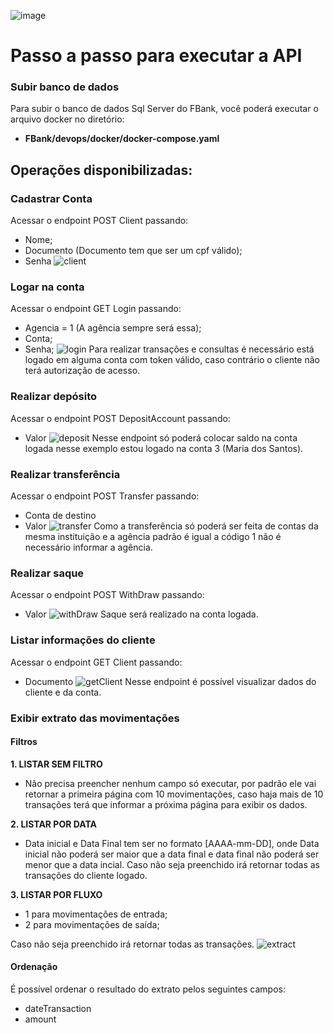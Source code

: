 ![image](https://github.com/rodrigomicheld/FBank/assets/45425275/08ca4fd9-d119-40cc-ab0d-36da99909ca1)
# **Passo a passo para executar a API**
### **Subir banco de dados**
Para subir o banco de dados Sql Server do FBank, você poderá executar o arquivo docker no diretório:
* **FBank/devops/docker/docker-compose.yaml**
## **Operações disponibilizadas:**
### **Cadastrar Conta**
Acessar o endpoint POST Client passando:
* Nome;
* Documento (Documento tem que ser um cpf válido);
* Senha
![client](https://github.com/rodrigomicheld/FBank/assets/45425275/18b49cf2-c009-42b0-8863-0299729d9d1b)
### **Logar na conta**
Acessar o endpoint GET Login passando: 
* Agencia = 1 (A agência sempre será essa);
* Conta;
* Senha;
![login](https://github.com/rodrigomicheld/FBank/assets/45425275/f532751b-2d70-43e3-a8b0-9f3d19b6cdf8)
Para realizar transações e consultas é necessário está logado em alguma conta com token válido, caso contrário o cliente não terá autorização de acesso.
### **Realizar depósito**
Acessar o endpoint POST DepositAccount passando:
* Valor
![deposit](https://github.com/rodrigomicheld/FBank/assets/45425275/f2853ea7-ffcb-4ccd-9218-1edea8061106)
Nesse endpoint só poderá colocar saldo na conta logada nesse exemplo estou logado na conta 3 (Maria dos Santos). 
### **Realizar transferência**
Acessar o endpoint POST Transfer passando:
* Conta de destino
* Valor
![transfer](https://github.com/rodrigomicheld/FBank/assets/45425275/69669ad6-33b6-4643-9862-11f31906023c)
Como a transferência só poderá ser feita de contas da mesma instituição e a agência padrão é igual a código 1 não é necessário informar a agência.
### **Realizar saque**
Acessar o endpoint POST WithDraw passando:
* Valor
![withDraw](https://github.com/rodrigomicheld/FBank/assets/45425275/2ef88e96-a67b-4c91-bcab-c79f7b8900bd) 
Saque será realizado na conta logada.
### **Listar informações do cliente**
Acessar o endpoint GET Client passando:
* Documento
![getClient](https://github.com/rodrigomicheld/FBank/assets/45425275/01eacebf-cb86-42a6-b4a7-f72aa34f383b)
Nesse endpoint é possível visualizar dados do cliente e da conta.
### **Exibir extrato das movimentações**
#### Filtros
**1. LISTAR SEM FILTRO**
* Não precisa preencher nenhum campo só executar, por padrão ele vai retornar a primeira página com 10 movimentações, caso haja mais de 10 transações terá que informar a próxima página para exibir os dados.
  
**2. LISTAR POR DATA**
* Data inicial e Data Final tem ser no formato [AAAA-mm-DD], onde Data inicial não poderá ser maior que a data final e data final não poderá ser menor que a data incial. Caso não seja preenchido irá retornar todas as transações do cliente logado.
  
**3. LISTAR POR FLUXO** 
* 1 para movimentações de entrada;
* 2 para movimentações de saída;

Caso não seja preenchido irá retornar todas as transações.
![extract](https://github.com/rodrigomicheld/FBank/assets/45425275/59ecaade-a88d-4220-9344-b6b36f418d63)
#### Ordenação
É possível ordenar o resultado do extrato pelos seguintes campos:
* dateTransaction
* amount

 
	
 
